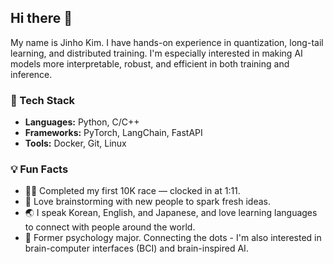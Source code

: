 ## Hi there 👋
My name is Jinho Kim.
I have hands-on experience in quantization, long-tail learning, and distributed training.
I'm especially interested in making AI models more interpretable, robust, and efficient in both training and inference.

### 🚀 Tech Stack
- **Languages:** Python, C/C++
- **Frameworks:** PyTorch, LangChain, FastAPI
- **Tools:** Docker, Git, Linux

### 💡 Fun Facts
- 🏃‍♂️ Completed my first 10K race — clocked in at 1:11.  
- 🤝 Love brainstorming with new people to spark fresh ideas.
- 🌏 I speak Korean, English, and Japanese, and love learning languages to connect with people around the world.
- 🧠 Former psychology major. Connecting the dots - I'm also interested in brain-computer interfaces (BCI) and brain-inspired AI.

<!--
**jhjh-kim/jhjh-kim** is a ✨ _special_ ✨ repository because its `README.md` (this file) appears on your GitHub profile.

Here are some ideas to get you started:

- 🔭 I’m currently working on ...
- 🌱 I’m currently learning ...
- 👯 I’m looking to collaborate on ...
- 🤔 I’m looking for help with ...
- 💬 Ask me about ...
- 📫 How to reach me: ...
- 😄 Pronouns: ...
- ⚡ Fun fact: ...
-->
